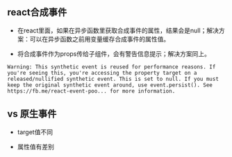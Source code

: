 ## react合成事件

* 在react里面，如果在异步函数里获取合成事件的属性，结果会是null；解决方案：可以在异步函数之前用变量缓存合成事件的属性值。

* 将合成事件作为props传给子组件，会有警告信息提示；解决方案同上。

`Warning: This synthetic event is reused for performance reasons. If you're seeing this, you're accessing the property target on a released/nullified synthetic event. This is set to null. If you must keep the original synthetic event around, use event.persist(). See https://fb.me/react-event-poo... for more information.`

## vs 原生事件

* target值不同

* 属性值有差别
